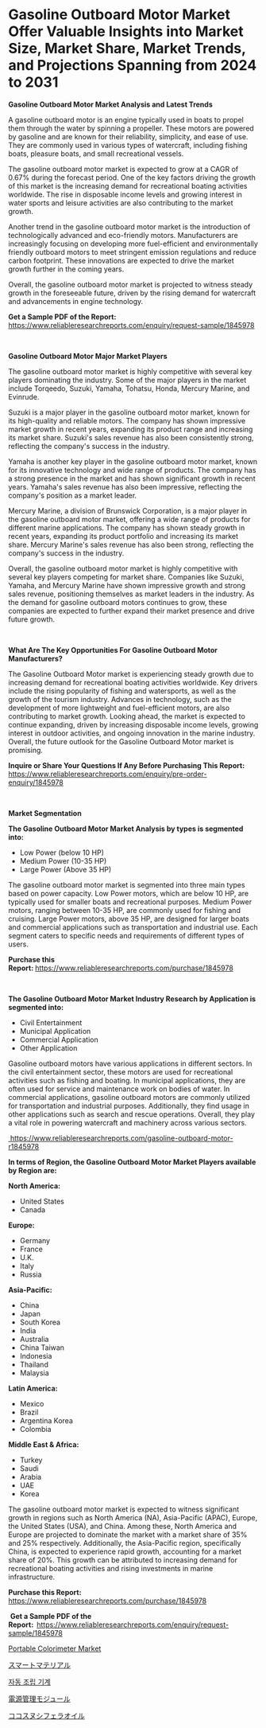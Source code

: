 <p><h1>Gasoline Outboard Motor Market Offer Valuable Insights into Market Size, Market Share, Market Trends, and Projections Spanning from 2024 to 2031</h1></p><p><strong>Gasoline Outboard Motor Market Analysis and Latest Trends</strong></p>
<p><p>A gasoline outboard motor is an engine typically used in boats to propel them through the water by spinning a propeller. These motors are powered by gasoline and are known for their reliability, simplicity, and ease of use. They are commonly used in various types of watercraft, including fishing boats, pleasure boats, and small recreational vessels.</p><p>The gasoline outboard motor market is expected to grow at a CAGR of 0.67% during the forecast period. One of the key factors driving the growth of this market is the increasing demand for recreational boating activities worldwide. The rise in disposable income levels and growing interest in water sports and leisure activities are also contributing to the market growth.</p><p>Another trend in the gasoline outboard motor market is the introduction of technologically advanced and eco-friendly motors. Manufacturers are increasingly focusing on developing more fuel-efficient and environmentally friendly outboard motors to meet stringent emission regulations and reduce carbon footprint. These innovations are expected to drive the market growth further in the coming years.</p><p>Overall, the gasoline outboard motor market is projected to witness steady growth in the foreseeable future, driven by the rising demand for watercraft and advancements in engine technology.</p></p>
<p><strong>Get a Sample PDF of the Report:&nbsp;</strong> <a href="https://www.reliableresearchreports.com/enquiry/request-sample/1845978">https://www.reliableresearchreports.com/enquiry/request-sample/1845978</a></p>
<p>&nbsp;</p>
<p><strong>Gasoline Outboard Motor Major Market Players</strong></p>
<p><p>The gasoline outboard motor market is highly competitive with several key players dominating the industry. Some of the major players in the market include Torqeedo, Suzuki, Yamaha, Tohatsu, Honda, Mercury Marine, and Evinrude.</p><p>Suzuki is a major player in the gasoline outboard motor market, known for its high-quality and reliable motors. The company has shown impressive market growth in recent years, expanding its product range and increasing its market share. Suzuki's sales revenue has also been consistently strong, reflecting the company's success in the industry.</p><p>Yamaha is another key player in the gasoline outboard motor market, known for its innovative technology and wide range of products. The company has a strong presence in the market and has shown significant growth in recent years. Yamaha's sales revenue has also been impressive, reflecting the company's position as a market leader.</p><p>Mercury Marine, a division of Brunswick Corporation, is a major player in the gasoline outboard motor market, offering a wide range of products for different marine applications. The company has shown steady growth in recent years, expanding its product portfolio and increasing its market share. Mercury Marine's sales revenue has also been strong, reflecting the company's success in the industry.</p><p>Overall, the gasoline outboard motor market is highly competitive with several key players competing for market share. Companies like Suzuki, Yamaha, and Mercury Marine have shown impressive growth and strong sales revenue, positioning themselves as market leaders in the industry. As the demand for gasoline outboard motors continues to grow, these companies are expected to further expand their market presence and drive future growth.</p></p>
<p>&nbsp;</p>
<p><strong>What Are The Key Opportunities For Gasoline Outboard Motor Manufacturers?</strong></p>
<p><p>The Gasoline Outboard Motor market is experiencing steady growth due to increasing demand for recreational boating activities worldwide. Key drivers include the rising popularity of fishing and watersports, as well as the growth of the tourism industry. Advances in technology, such as the development of more lightweight and fuel-efficient motors, are also contributing to market growth. Looking ahead, the market is expected to continue expanding, driven by increasing disposable income levels, growing interest in outdoor activities, and ongoing innovation in the marine industry. Overall, the future outlook for the Gasoline Outboard Motor market is promising.</p></p>
<p><strong>Inquire or Share Your Questions If Any Before Purchasing This Report:</strong> <a href="https://www.reliableresearchreports.com/enquiry/pre-order-enquiry/1845978">https://www.reliableresearchreports.com/enquiry/pre-order-enquiry/1845978</a></p>
<p>&nbsp;</p>
<p><strong>Market Segmentation</strong></p>
<p><strong>The Gasoline Outboard Motor Market Analysis by types is segmented into:</strong></p>
<p><ul><li>Low Power (below 10 HP)</li><li>Medium Power (10-35 HP)</li><li>Large Power (Above 35 HP)</li></ul></p>
<p><p>The gasoline outboard motor market is segmented into three main types based on power capacity. Low Power motors, which are below 10 HP, are typically used for smaller boats and recreational purposes. Medium Power motors, ranging between 10-35 HP, are commonly used for fishing and cruising. Large Power motors, above 35 HP, are designed for larger boats and commercial applications such as transportation and industrial use. Each segment caters to specific needs and requirements of different types of users.</p></p>
<p><strong>Purchase this Report:&nbsp;</strong><a href="https://www.reliableresearchreports.com/purchase/1845978">https://www.reliableresearchreports.com/purchase/1845978</a></p>
<p>&nbsp;</p>
<p><strong>The Gasoline Outboard Motor Market Industry Research by Application is segmented into:</strong></p>
<p><ul><li>Civil Entertainment</li><li>Municipal Application</li><li>Commercial Application</li><li>Other Application</li></ul></p>
<p><p>Gasoline outboard motors have various applications in different sectors. In the civil entertainment sector, these motors are used for recreational activities such as fishing and boating. In municipal applications, they are often used for service and maintenance work on bodies of water. In commercial applications, gasoline outboard motors are commonly utilized for transportation and industrial purposes. Additionally, they find usage in other applications such as search and rescue operations. Overall, they play a vital role in powering watercraft and machinery across various sectors.</p></p>
<p><a href="https://www.reliableresearchreports.com/gasoline-outboard-motor-r1845978">&nbsp;https://www.reliableresearchreports.com/gasoline-outboard-motor-r1845978</a></p>
<p><strong>In terms of Region, the Gasoline Outboard Motor Market Players available by Region are:</strong></p>
<p>
    <p> <strong> North America: </strong>
        <ul>
            <li>United States</li>
            <li>Canada</li>
        </ul>
        </p> 
    <p> <strong> Europe: </strong>
        <ul>
            <li>Germany</li>
            <li>France</li>
            <li>U.K.</li>
            <li>Italy</li>
            <li>Russia</li>
        </ul>
        </p> 
    <p> <strong> Asia-Pacific: </strong>
        <ul>
            <li>China</li>
            <li>Japan</li>
            <li>South Korea</li>
            <li>India</li>
            <li>Australia</li>
            <li>China Taiwan</li>
            <li>Indonesia</li>
            <li>Thailand</li>
            <li>Malaysia</li>
        </ul>
        </p> 
    <p> <strong> Latin America: </strong>
        <ul>
            <li>Mexico</li>
            <li>Brazil</li>
            <li>Argentina Korea</li>
            <li>Colombia</li>
        </ul>
        </p> 
    <p> <strong> Middle East & Africa: </strong>
        <ul>
            <li>Turkey</li>
            <li>Saudi</li>
            <li>Arabia</li>
            <li>UAE</li>
            <li>Korea</li>
        </ul>
    </p>
    </p>
<p><p>The gasoline outboard motor market is expected to witness significant growth in regions such as North America (NA), Asia-Pacific (APAC), Europe, the United States (USA), and China. Among these, North America and Europe are projected to dominate the market with a market share of 35% and 25% respectively. Additionally, the Asia-Pacific region, specifically China, is expected to experience rapid growth, accounting for a market share of 20%. This growth can be attributed to increasing demand for recreational boating activities and rising investments in marine infrastructure.</p></p>
<p><strong>Purchase this Report: </strong><a href="https://www.reliableresearchreports.com/purchase/1845978">https://www.reliableresearchreports.com/purchase/1845978</a></p>
<p>&nbsp;<strong>Get a Sample PDF of the Report:&nbsp;&nbsp;</strong><a href="https://www.reliableresearchreports.com/enquiry/request-sample/1845978">https://www.reliableresearchreports.com/enquiry/request-sample/1845978</a></p>
<p><strong></strong></p>
<p><p><a href="https://github.com/mbisetmhermsr/Market-Research-Report-List-2/blob/main/portable-colorimeter-market.md">Portable Colorimeter Market</a></p><p><a href="https://medium.com/@elmorunolfsson2023/%E3%82%B9%E3%83%9E%E3%83%BC%E3%83%88%E6%9D%90%E6%96%99%E5%B8%82%E5%A0%B4-%E5%B8%82%E5%A0%B4%E3%82%B7%E3%82%A7%E3%82%A2-%E5%B8%82%E5%A0%B4%E3%83%88%E3%83%AC%E3%83%B3%E3%83%89-%E3%81%8A%E3%82%88%E3%81%B3%E5%B0%86%E6%9D%A5%E3%81%AE%E6%88%90%E9%95%B7%E3%82%92%E6%8E%A2%E3%82%8B-5805b627dab2">スマートマテリアル</a></p><p><a href="https://medium.com/@garyauer906782023/%EC%9E%90%EB%8F%99-%EC%A1%B0%EB%A6%BD-%EA%B8%B0%EA%B3%84-%EC%8B%9C%EC%9E%A5-%EC%8B%9C%EC%9E%A5-%EC%A0%90%EC%9C%A0%EC%9C%A8-%EC%8B%9C%EC%9E%A5-%EB%8F%99%ED%96%A5-%EB%B0%8F-%EB%AF%B8%EB%9E%98-%EC%84%B1%EC%9E%A5-%EC%A1%B0%EC%82%AC-c02fb546b344">자동 조립 기계</a></p><p><a href="https://github.com/vtbvgl20191192/Market-Research-Report-List-1/blob/main/696536021395.md">電源管理モジュール</a></p><p><a href="https://github.com/avwofrml53535/Market-Research-Report-List-1/blob/main/380740821394.md">ココスヌシフェラオイル</a></p></p>